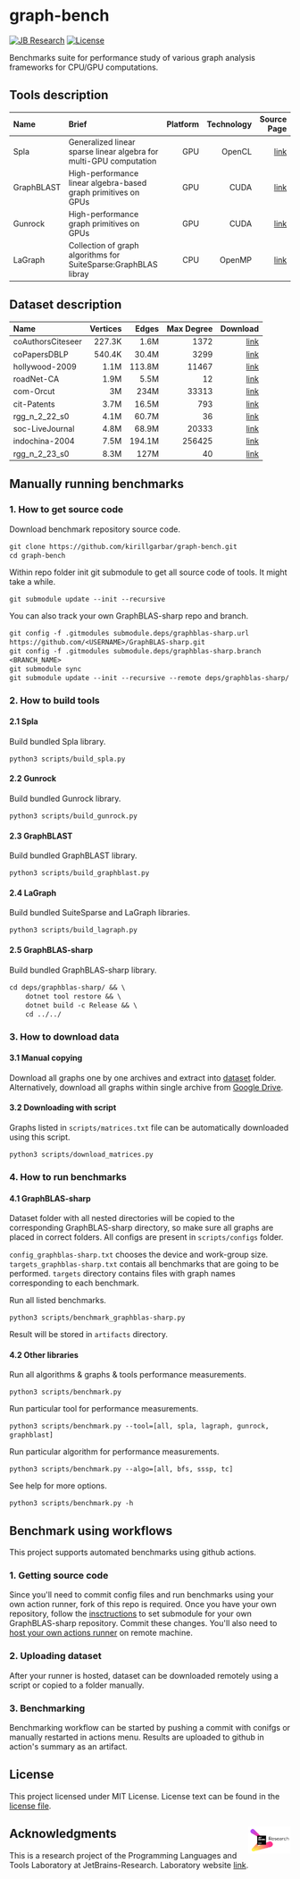 # graph-bench

[![JB Research](https://jb.gg/badges/research-flat-square.svg)](https://research.jetbrains.org/)
[![License](https://img.shields.io/badge/license-MIT-blue)](https://github.com/JetBrains-Research/spla-bench/blob/master/LICENSE.md)

Benchmarks suite for performance study of various graph analysis frameworks for CPU/GPU computations.

## Tools description

| Name       | Brief                                                              | Platform | Technology |                                        Source Page |
|:-----------|:-------------------------------------------------------------------|---------:|-----------:|---------------------------------------------------:|
| Spla       | Generalized linear sparse linear algebra for multi-GPU computation |      GPU |     OpenCL | [link](https://github.com/JetBrains-Research/spla) |
| GraphBLAST | High-performance linear algebra-based graph primitives on GPUs     |      GPU |       CUDA |      [link](https://github.com/gunrock/graphblast) |
| Gunrock    | High-performance graph primitives on GPUs                          |      GPU |       CUDA |         [link](https://github.com/gunrock/gunrock) |
| LaGraph    | Collection of graph algorithms for SuiteSparse:GraphBLAS libray    |      CPU |     OpenMP |       [link](https://github.com/GraphBLAS/LAGraph) |

## Dataset description

| Name              | Vertices |  Edges | Max Degree |                                                                                          Download |
|:------------------|---------:|-------:|-----------:|--------------------------------------------------------------------------------------------------:|
| coAuthorsCiteseer |   227.3K |   1.6M |       1372 | [link](https://suitesparse-collection-website.herokuapp.com/MM/DIMACS10/coAuthorsCiteseer.tar.gz) |
| coPapersDBLP      |   540.4K |  30.4M |       3299 |      [link](https://suitesparse-collection-website.herokuapp.com/MM/DIMACS10/coPapersDBLP.tar.gz) |
| hollywood-2009    |     1.1M | 113.8M |      11467 |         [link](https://suitesparse-collection-website.herokuapp.com/MM/LAW/hollywood-2009.tar.gz) |
| roadNet-CA        |     1.9M |   5.5M |         12 |            [link](https://suitesparse-collection-website.herokuapp.com/MM/SNAP/roadNet-CA.tar.gz) |
| com-Orcut         |       3M |   234M |      33313 |             [link](https://suitesparse-collection-website.herokuapp.com/MM/SNAP/com-Orkut.tar.gz) |
| cit-Patents       |     3.7M |  16.5M |        793 |           [link](https://suitesparse-collection-website.herokuapp.com/MM/SNAP/cit-Patents.tar.gz) |
| rgg_n_2_22_s0     |     4.1M |  60.7M |         36 |     [link](https://suitesparse-collection-website.herokuapp.com/MM/DIMACS10/rgg_n_2_22_s0.tar.gz) |
| soc-LiveJournal   |     4.8M |  68.9M |      20333 |      [link](https://suitesparse-collection-website.herokuapp.com/MM/SNAP/soc-LiveJournal1.tar.gz) |
| indochina-2004    |     7.5M | 194.1M |     256425 |         [link](https://suitesparse-collection-website.herokuapp.com/MM/LAW/indochina-2004.tar.gz) |
| rgg_n_2_23_s0     |     8.3M |   127M |         40 |     [link](https://suitesparse-collection-website.herokuapp.com/MM/DIMACS10/rgg_n_2_23_s0.tar.gz) |

## Manually running benchmarks

### 1. How to get source code

Download benchmark repository source code.

```shell
git clone https://github.com/kirillgarbar/graph-bench.git
cd graph-bench
```

Within repo folder init git submodule to get all source code of tools. It might take a while.

```shell
git submodule update --init --recursive
```

You can also track your own GraphBLAS-sharp repo and branch.

```shell
git config -f .gitmodules submodule.deps/graphblas-sharp.url https://github.com/<USERNAME>/GraphBLAS-sharp.git
git config -f .gitmodules submodule.deps/graphblas-sharp.branch <BRANCH_NAME>
git submodule sync
git submodule update --init --recursive --remote deps/graphblas-sharp/
```

### 2. How to build tools

#### 2.1 Spla

Build bundled Spla library.

```shell
python3 scripts/build_spla.py
```

#### 2.2 Gunrock

Build bundled Gunrock library.

```shell
python3 scripts/build_gunrock.py
```

#### 2.3 GraphBLAST

Build bundled GraphBLAST library.

```shell
python3 scripts/build_graphblast.py
```

#### 2.4 LaGraph

Build bundled SuiteSparse and LaGraph libraries.

```shell
python3 scripts/build_lagraph.py
```

#### 2.5 GraphBLAS-sharp

Build bundled GraphBLAS-sharp library.

```shell
cd deps/graphblas-sharp/ && \
    dotnet tool restore && \
    dotnet build -c Release && \
    cd ../../
```

### 3. How to download data

#### 3.1 Manual copying

Download all graphs one by one archives and extract into [dataset](./dataset) folder.
Alternatively, download all graphs within single archive from [Google Drive](https://drive.google.com/file/d/1bgovKsmjexYyXfEZLxNi-0uoxmDalIGn/view?usp=sharing).

#### 3.2 Downloading with script

Graphs listed in `scripts/matrices.txt` file can be automatically downloaded using this script.

```shell
python3 scripts/download_matrices.py
```

### 4. How to run benchmarks

#### 4.1 GraphBLAS-sharp

Dataset folder with all nested directories will be copied to the corresponding GraphBLAS-sharp directory, so make sure all graphs are placed in correct folders.
All configs are present in `scripts/configs` folder. 

`config_graphblas-sharp.txt` chooses the device and work-group size.
`targets_graphblas-sharp.txt` contais all benchmarks that are going to be performed.
`targets` directory contains files with graph names corresponding to each benchmark.

Run all listed benchmarks.

```shell
python3 scripts/benchmark_graphblas-sharp.py
```

Result will be stored in `artifacts` directory.

#### 4.2 Other libraries

Run all algorithms & graphs & tools performance measurements.

```shell
python3 scripts/benchmark.py
```

Run particular tool for performance measurements.

```shell
python3 scripts/benchmark.py --tool=[all, spla, lagraph, gunrock, graphblast]
```

Run particular algorithm for performance measurements.

```shell
python3 scripts/benchmark.py --algo=[all, bfs, sssp, tc]
```

See help for more options.

```shell
python3 scripts/benchmark.py -h
```

## Benchmark using workflows

This project supports automated benchmarks using github actions.

### 1. Getting source code

Since you'll need to commit config files and run benchmarks using your own action runner, fork of this repo is required.
Once you have your own repository, follow the [insctructions](#1-how-to-get-source-code) to set submodule for your own GraphBLAS-sharp repository. Commit these changes.
You'll also need to [host your own actions runner](https://docs.github.com/en/actions/hosting-your-own-runners/adding-self-hosted-runners) on remote machine.

### 2. Uploading dataset

After your runner is hosted, dataset can be downloaded remotely using a script or copied to a folder manually. 

### 3. Benchmarking

Benchmarking workflow can be started by pushing a commit with conifgs or manually restarted in actions menu.
Results are uploaded to github in action's summary as an artifact.

## License

This project licensed under MIT License. License text can be found in the
[license file](./LICENSE.md).

## Acknowledgments <img align="right" width="15%" src="https://github.com/EgorOrachyov/graph-bench/raw/main/docs/jetbrains-logo.png?raw=true&sanitize=true">

This is a research project of the Programming Languages and Tools Laboratory
at JetBrains-Research. Laboratory website [link](https://research.jetbrains.org/groups/plt_lab/).